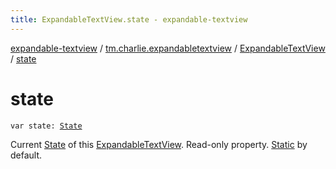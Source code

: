 ```yaml
---
title: ExpandableTextView.state - expandable-textview
---
```


[expandable-textview](../../index.html) / [tm.charlie.expandabletextview](../index.html) / [ExpandableTextView](index.html) / [state](.)

# state

`var state: `[`State`](-state/index.html)

Current [State](-state/index.html) of this [ExpandableTextView](index.html). Read-only property. [Static](-state/-static.html) by default.

